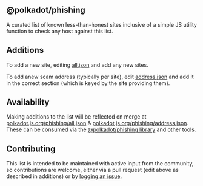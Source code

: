 ## @polkadot/phishing

A curated list of known less-than-honest sites inclusive of a simple JS utility function to check any host against this list.

## Additions

To add a new site, editing [all.json](https://github.com/polkadot-js/phishing/edit/master/all.json) and add any new sites.

To add anew scam address (typically per site), edit [address.json](https://github.com/polkadot-js/phishing/edit/master/address.json) and add it in the correct section (which is keyed by the site providing them).

## Availability

Making additions to the list will be reflected on merge at [polkadot.js.org/phishing/all.json](https://polkadot.js.org/phishing/all.json) &  [polkadot.js.org/phishing/address.json](https://polkadot.js.org/phishing/address.json). These can be consumed via the [@polkadot/phishing library](https://github.com/polkadot-js/phishing/tree/master/packages/phishing) and other tools.


## Contributing

This list is intended to be maintained with active input from the community, so contributions are welcome, either via a pull request (edit above as described in additions) or by [logging an issue](https://github.com/polkadot-js/phishing/issues).
